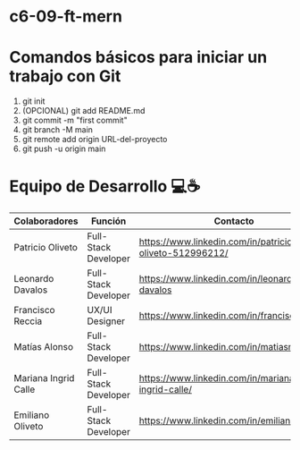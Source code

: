 # c6-09-ft-mern

# Comandos básicos para iniciar un trabajo con Git
1) git init
2) (OPCIONAL) git add README.md
3) git commit -m "first commit"
4) git branch -M main
5) git remote add origin URL-del-proyecto
6) git push -u origin main


# Equipo de Desarrollo 💻☕

Colaboradores | Función | Contacto
------------- | ------------- | -------------
Patricio Oliveto  | Full-Stack Developer | https://www.linkedin.com/in/patricio-oliveto-512996212/
Leonardo Davalos  | Full-Stack Developer | https://www.linkedin.com/in/leonardo-davalos
Francisco Reccia  | UX/UI Designer | https://www.linkedin.com/in/franciscoreccia/
Matías Alonso  | Full-Stack Developer | https://www.linkedin.com/in/matiasmalonso 
Mariana Ingrid Calle  | Full-Stack Developer | https://www.linkedin.com/in/mariana-ingrid-calle/
Emiliano Oliveto | Full-Stack Developer | https://www.linkedin.com/in/emilianooliveto/
